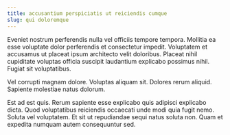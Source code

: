 ```yaml
---
title: accusantium perspiciatis ut reiciendis cumque
slug: qui doloremque
---
```


Eveniet nostrum perferendis nulla vel officiis tempore tempora. Mollitia ea esse voluptate dolor perferendis et consectetur impedit. Voluptatem et accusamus ut placeat ipsum architecto velit doloribus. Placeat nihil cupiditate voluptas officia suscipit laudantium explicabo possimus nihil. Fugiat sit voluptatibus.

Vel corrupti magnam dolore. Voluptas aliquam sit. Dolores rerum aliquid. Sapiente molestiae natus dolorum.

Est ad est quis. Rerum sapiente esse explicabo quis adipisci explicabo dicta. Quod voluptatibus reiciendis occaecati unde modi quia fugit nemo. Soluta vel voluptatem. Et sit ut repudiandae sequi natus soluta non. Quam et expedita numquam autem consequuntur sed.
